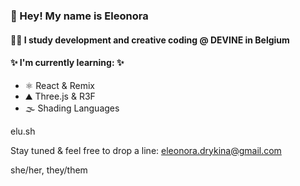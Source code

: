 ### 👋 Hey! My name is Eleonora
#### 💅🏼 I study development and creative coding @ DEVINE in Belgium

#### ✨ I'm currently learning: ✨

  - ⚛️ React & Remix
  - ⛰️ Three.js & R3F
  - 🌫️ Shading Languages

elu.sh

Stay tuned & feel free to drop a line:
eleonora.drykina@gmail.com

she/her, they/them



<!---
eleonoradrykina/eleonoradrykina is a ✨ special ✨ repository because its `README.md` (this file) appears on your GitHub profile.
You can click the Preview link to take a look at your changes.
--->
